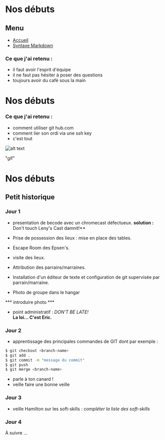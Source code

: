 # Nos débuts

## Menu

* [Accueil](https://github.com/Qlfvr/exercice-markdown/blob/master/README.md)
* [Syntaxe Markdown](https://github.com/Qlfvr/exercice-markdown/blob/master/syntaxe_markdown.md)
  
### Ce que j'ai retenu :

- il faut avoir l'esprit d'équipe
- il ne faut pas hésiter à poser des questions
- toujours avoir du café sous la main

# Nos débuts

### Ce que j'ai retenu : 

- comment utiliser git hub.com  
- comment lier son ordi via une ssh key
- c'est tout 

![alt text](https://scontent.fbru3-1.fna.fbcdn.net/v/t1.0-9/81507834_1088763368138861_8324934250843340800_n.png?_nc_cat=105&_nc_ohc=Z4tTnTvR5m0AQnxx1pkIooXt63J5gQJ-apnUiEdqKtft_l6bJ9E5wWsIw&_nc_ht=scontent.fbru3-1.fna&oh=d7ba09d49ff37ce7592d2a8d0ba6a0c5&oe=5E9A0D9C "Photo du groupe")

"gif" 

# Nos débuts

## Petit historique 

### Jour 1 ###

- presentation de becode avec un chromecast défectueux. 
**solution :** Don't touch Leny's Cast damnit!**

- Prise de possession des lieux : mise en place des tables.

- Escape Room des Epsen's.

- visite des lieux.

- Attribution des parrains/marraines.

- Installation d'un éditeur de texte et configuration de git supervisée par parrain/marraine.

- Photo de groupe dans le hangar 

*** introduire photo ***

- point administratif : *DON'T BE LATE!*  
  **La loi... C'est Eric.**
  
### Jour 2 ###

- apprentissage des principales commandes de GIT dont par exemple : 

```sh
$ git checkout <branch-name>
$ git add .
$ git commit -m "message du commit"
$ git push 
$ git merge <branch-name>
```

- parle à ton canard !
- veille faire une bonne veille 

### Jour 3 ###

- veille Hamilton sur les soft-skills : 
    *compléter la liste des soft-skills*

### Jour 4 ###

À suivre ...

